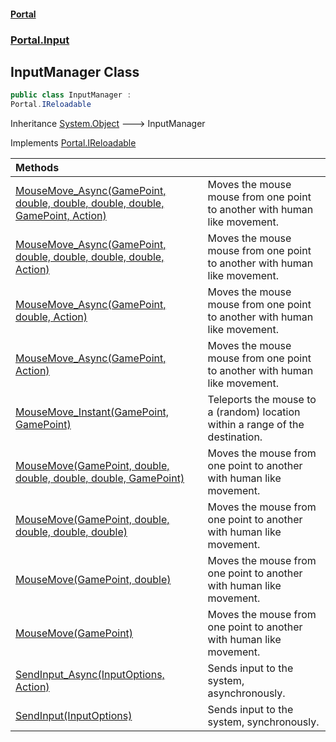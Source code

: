 #### [Portal](index.md 'index')
### [Portal.Input](Portal.Input.md 'Portal.Input')

## InputManager Class

```csharp
public class InputManager :
Portal.IReloadable
```

Inheritance [System.Object](https://docs.microsoft.com/en-us/dotnet/api/System.Object 'System.Object') &#129106; InputManager

Implements [Portal.IReloadable](https://docs.microsoft.com/en-us/dotnet/api/Portal.IReloadable 'Portal.IReloadable')

| Methods | |
| :--- | :--- |
| [MouseMove_Async(GamePoint, double, double, double, double, GamePoint, Action)](InputManager.MouseMove_Async(GamePoint,double,double,double,double,GamePoint,Action).md 'Portal.Input.InputManager.MouseMove_Async(Portal.GamePoint, double, double, double, double, Portal.GamePoint, System.Action)') | Moves the mouse mouse from one point to another with human like movement. |
| [MouseMove_Async(GamePoint, double, double, double, double, Action)](InputManager.MouseMove_Async(GamePoint,double,double,double,double,Action).md 'Portal.Input.InputManager.MouseMove_Async(Portal.GamePoint, double, double, double, double, System.Action)') | Moves the mouse mouse from one point to another with human like movement. |
| [MouseMove_Async(GamePoint, double, Action)](InputManager.MouseMove_Async(GamePoint,double,Action).md 'Portal.Input.InputManager.MouseMove_Async(Portal.GamePoint, double, System.Action)') | Moves the mouse mouse from one point to another with human like movement. |
| [MouseMove_Async(GamePoint, Action)](InputManager.MouseMove_Async(GamePoint,Action).md 'Portal.Input.InputManager.MouseMove_Async(Portal.GamePoint, System.Action)') | Moves the mouse mouse from one point to another with human like movement. |
| [MouseMove_Instant(GamePoint, GamePoint)](InputManager.MouseMove_Instant(GamePoint,GamePoint).md 'Portal.Input.InputManager.MouseMove_Instant(Portal.GamePoint, Portal.GamePoint)') | Teleports the mouse to a (random) location within a range of the destination. |
| [MouseMove(GamePoint, double, double, double, double, GamePoint)](InputManager.MouseMove(GamePoint,double,double,double,double,GamePoint).md 'Portal.Input.InputManager.MouseMove(Portal.GamePoint, double, double, double, double, Portal.GamePoint)') | Moves the mouse from one point to another with human like movement. |
| [MouseMove(GamePoint, double, double, double, double)](InputManager.MouseMove(GamePoint,double,double,double,double).md 'Portal.Input.InputManager.MouseMove(Portal.GamePoint, double, double, double, double)') | Moves the mouse from one point to another with human like movement. |
| [MouseMove(GamePoint, double)](InputManager.MouseMove(GamePoint,double).md 'Portal.Input.InputManager.MouseMove(Portal.GamePoint, double)') | Moves the mouse from one point to another with human like movement. |
| [MouseMove(GamePoint)](InputManager.MouseMove(GamePoint).md 'Portal.Input.InputManager.MouseMove(Portal.GamePoint)') | Moves the mouse from one point to another with human like movement. |
| [SendInput_Async(InputOptions, Action)](InputManager.SendInput_Async(InputOptions,Action).md 'Portal.Input.InputManager.SendInput_Async(Portal.Input.InputOptions, System.Action)') | Sends input to the system, asynchronously. |
| [SendInput(InputOptions)](InputManager.SendInput(InputOptions).md 'Portal.Input.InputManager.SendInput(Portal.Input.InputOptions)') | Sends input to the system, synchronously. |
